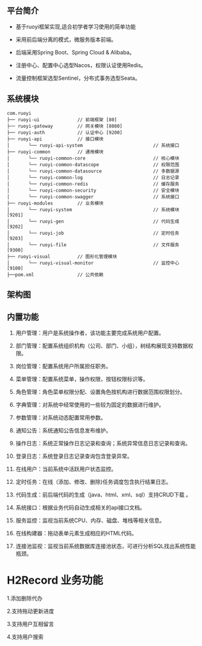 ## 平台简介

* 基于ruoyi框架实现,适合初学者学习使用的简单功能

* 采用前后端分离的模式，微服务版本前端。

* 后端采用Spring Boot、Spring Cloud & Alibaba。

* 注册中心、配置中心选型Nacos，权限认证使用Redis。

* 流量控制框架选型Sentinel，分布式事务选型Seata。


## 系统模块

    com.ruoyi     
    ├── ruoyi-ui              // 前端框架 [80]
    ├── ruoyi-gateway         // 网关模块 [8080]
    ├── ruoyi-auth            // 认证中心 [9200]
    ├── ruoyi-api             // 接口模块
    │       └── ruoyi-api-system                          // 系统接口
    ├── ruoyi-common          // 通用模块
    │       └── ruoyi-common-core                         // 核心模块
    │       └── ruoyi-common-datascope                    // 权限范围
    │       └── ruoyi-common-datasource                   // 多数据源
    │       └── ruoyi-common-log                          // 日志记录
    │       └── ruoyi-common-redis                        // 缓存服务
    │       └── ruoyi-common-security                     // 安全模块
    │       └── ruoyi-common-swagger                      // 系统接口
    ├── ruoyi-modules         // 业务模块
    │       └── ruoyi-system                              // 系统模块 [9201]
    │       └── ruoyi-gen                                 // 代码生成 [9202]
    │       └── ruoyi-job                                 // 定时任务 [9203]
    │       └── ruoyi-file                                // 文件服务 [9300]
    ├── ruoyi-visual          // 图形化管理模块
    │       └── ruoyi-visual-monitor                      // 监控中心 [9100]
    ├──pom.xml                // 公共依赖

## 架构图

## 内置功能

 1. 用户管理：用户是系统操作者，该功能主要完成系统用户配置。

 2. 部门管理：配置系统组织机构（公司、部门、小组），树结构展现支持数据权限。

 3. 岗位管理：配置系统用户所属担任职务。

 4. 菜单管理：配置系统菜单，操作权限，按钮权限标识等。

 5. 角色管理：角色菜单权限分配、设置角色按机构进行数据范围权限划分。

 6. 字典管理：对系统中经常使用的一些较为固定的数据进行维护。

 7. 参数管理：对系统动态配置常用参数。

 8. 通知公告：系统通知公告信息发布维护。

 9. 操作日志：系统正常操作日志记录和查询；系统异常信息日志记录和查询。

10. 登录日志：系统登录日志记录查询包含登录异常。

11. 在线用户：当前系统中活跃用户状态监控。

12. 定时任务：在线（添加、修改、删除)任务调度包含执行结果日志。

13. 代码生成：前后端代码的生成（java、html、xml、sql）支持CRUD下载 。

14. 系统接口：根据业务代码自动生成相关的api接口文档。

15. 服务监控：监视当前系统CPU、内存、磁盘、堆栈等相关信息。

16. 在线构建器：拖动表单元素生成相应的HTML代码。

17. 连接池监视：监视当前系统数据库连接池状态，可进行分析SQL找出系统性能瓶颈。

##
# H2Record 业务功能

1.添加删除代办

2.支持拖动更新进度

3.支持用户互相留言

4.支持用户搜索
